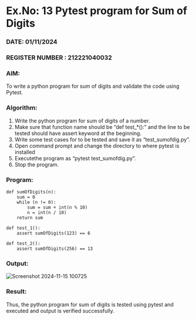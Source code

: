 # Ex.No: 13  Pytest program for Sum of Digits 

### DATE:  01/11/2024                                                                          
### REGISTER NUMBER : 212221040032
### AIM: 
To write a python program for sum of digits and validate the code using Pytest. 
### Algorithm:

1. Write the python program for sum of digits of a number. 
2. Make sure that function name should be “def test_*():” and the line to be tested 
should have assert keyword at the beginning. 
3. Write some test cases for to be tested and save it as “test_sumofdig.py”. 
4. Open command prompt and change the directory to where pytest is installed
5. Executethe program as “pytest test_sumofdig.py”. 
6. Stop the program.

### Program:
```
def sumOfDigits(n):
    sum = 0
    while (n != 0):
        sum = sum + int(n % 10)  
        n = int(n / 10)    
    return sum

def test_1():
    assert sumOfDigits(123) == 6 

def test_2():
    assert sumOfDigits(256) == 13  
```










### Output:

![Screenshot 2024-11-15 100725](https://github.com/user-attachments/assets/170529c3-28bc-4058-a5bb-95f43ba4862c)




### Result:
Thus, the python program for sum of digits is tested using pytest and executed and output is verified successfully.

